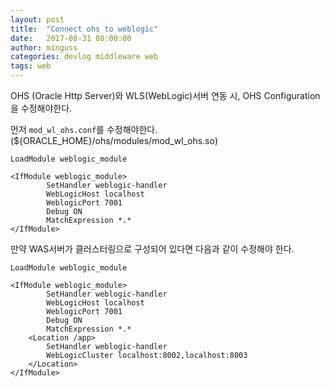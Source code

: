 ```yaml
---
layout: post
title:  "Connect ohs to weblogic"
date:   2017-08-31 08:00:00
author: minguss
categories: devlog middleware web
tags: web
---
```


OHS (Oracle Http Server)와 WLS(WebLogic)서버 연동 시, OHS Configuration을 수정해야한다.

먼저 `mod_wl_ohs.conf`를 수정해야한다. (${ORACLE_HOME}/ohs/modules/mod_wl_ohs.so)

```
LoadModule weblogic_module

<IfModule weblogic_module>
        SetHandler weblogic-handler
        WebLogicHost localhost
        WeblogicPort 7001
        Debug ON
        MatchExpression *.*
</IfModule>
```

만약 WAS서버가 클러스터링으로 구성되어 있다면 다음과 같이 수정해야 한다.
```
LoadModule weblogic_module

<IfModule weblogic_module>
        SetHandler weblogic-handler
        WebLogicHost localhost
        WeblogicPort 7001
        Debug ON
        MatchExpression *.*
    <Location /app>
        SetHandler weblogic-handler
        WebLogicCluster localhost:8002,localhost:8003
    </Location>
</IfModule>
```


